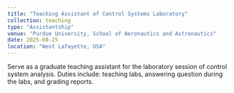 ```yaml
---
title: "Teaching Assistant of Control Systems Laboratory"
collection: teaching
type: "Assistantship"
venue: "Purdue University, School of Aeronautics and Astronautics"
date: 2025-08-25
location: "West Lafayette, USA"
---
```


Serve as a graduate teaching assistant for the laboratory session of control system analysis. Duties include: teaching labs, answering question during the labs, and grading reports.
